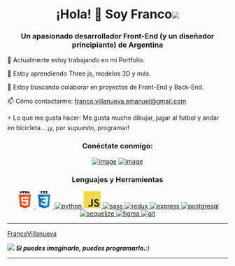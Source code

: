 <h1 align="center">¡Hola! 👋 Soy Franco<img height="40" src="https://emoji.gg/assets/emoji/7333-parrotdance.gif"></h1>
<h3 align="center">Un apasionado desarrollador Front-End (y un diseñador principiante) de Argentina</h3>

🔭 Actualmente estoy trabajando en mi Portfolio.

🌱 Estoy aprendiendo Three js, modelos 3D y más.

👯 Estoy buscando colaborar en proyectos de Front-End y Back-End.

📫 Cómo contactarme: franco.villanueva.emanuel@gmail.com

⚡ Lo que me gusta hacer: Me gusta mucho dibujar, jugar al futbol y andar en bicicleta... ¡y, por supuesto, programar!

<h3 align="center">Conéctate conmigo:</h3>
<div align="center">

[![image](https://img.shields.io/badge/LinkedIn-0077B5?style=for-the-badge&logo=linkedin&logoColor=white)](https://www.linkedin.com/in/franco-villanueva-b72b95237/)
[![image](https://img.shields.io/badge/Instagram-E4405F?style=for-the-badge&logo=instagram&logoColor=white)](https://www.instagram.com/francoevillanueva/)
  
</div>

<h3 align="center">Lenguajes y Herramientas</h3>

<p align="center"> 
  <a href="https://www.w3.org/html/" target="_blank"> 
    <img src="https://raw.githubusercontent.com/devicons/devicon/master/icons/html5/html5-original-wordmark.svg" alt="html5" width="40" height="40"/> 
  </a>
  <a href="https://www.w3schools.com/css/" target="_blank"> 
    <img src="https://raw.githubusercontent.com/devicons/devicon/master/icons/css3/css3-original-wordmark.svg" alt="css3" width="40" height="40"/> 
  </a> 
  <a href="https://www.python.org" target="_blank"> 
    <img src="https://www.svgrepo.com/show/354259/react.svg" alt="python" width="40" height="40"/> 
  </a>  
  <a href="https://developer.mozilla.org/en-US/docs/Web/JavaScript" target="_blank"> 
    <img src="https://raw.githubusercontent.com/devicons/devicon/master/icons/javascript/javascript-original.svg" alt="javascript" width="40" height="40"/> 
  </a>
  <a href="https://www.svgrepo.com/show/374061/sass.svg" target="_blank"> 
    <img src="https://www.svgrepo.com/show/374061/sass.svg" alt="sass" width="40" height="40"/> 
  </a>
  <a href="https://www.svgrepo.com/show/452093/redux.svg" target="_blank"> 
    <img src="https://www.svgrepo.com/show/452093/redux.svg" alt="redux" width="40" height="40"/> 
  </a> 
  <a href="https://www.svgrepo.com/show/353724/express.svg" target="_blank"> 
    <img src="https://www.svgrepo.com/show/353724/express.svg" alt="express" width="40" height="40"/> 
  </a>
  <a href="https://www.svgrepo.com/show/354200/postgresql.svg" target="_blank"> 
    <img src="https://www.svgrepo.com/show/354200/postgresql.svg" alt="postgresql" width="40" height="40"/> 
  </a>
  <a href="https://www.svgrepo.com/show/374071/sequelize.svg" target="_blank"> 
    <img src="https://www.svgrepo.com/show/374071/sequelize.svg" alt="sequelize" width="40" height="40"/> 
  </a>
  <a href="https://www.svgrepo.com/show/452202/figma.svg" target="_blank"> 
    <img src="https://www.svgrepo.com/show/452202/figma.svg" alt="figma" width="40" height="40"/> 
  </a>
  <a href="https://git-scm.com/" target="_blank"> 
    <img src="https://www.vectorlogo.zone/logos/git-scm/git-scm-icon.svg" alt="git" width="40" height="40"/> 
  </a>
</p>



------

[FrancoVillanueva](https://github.com/Franco-Villanueva)

<img src="https://media.giphy.com/media/LnQjpWaON8nhr21vNW/giphy.gif" width="60"> <em><b>
Si puedes imaginarlo, puedes programarlo.</b>:)</em>

---
